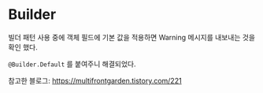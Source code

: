 # Builder

빌더 패턴 사용 중에 객체 필드에 기본 값을 적용하면 Warning 메시지를 내보내는 것을 확인 했다.

`@Builder.Default` 를 붙여주니 해결되었다.

참고한 블로그: https://multifrontgarden.tistory.com/221